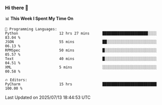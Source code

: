 ### Hi there 👋

<!--
**asdf12303116/asdf12303116** is a ✨ _special_ ✨ repository because its `README.md` (this file) appears on your GitHub profile.

Here are some ideas to get you started:

- 🔭 I’m currently working on ...
- 🌱 I’m currently learning ...
- 👯 I’m looking to collaborate on ...
- 🤔 I’m looking for help with ...
- 💬 Ask me about ...
- 📫 How to reach me: ...
- 😄 Pronouns: ...
- ⚡ Fun fact: ...
-->

<!--START_SECTION:waka-->
📊 **This Week I Spent My Time On** 

```text
💬 Programming Languages: 
Python                   12 hrs 27 mins      █████████████████████░░░░   83.04 % 
JSON                     55 mins             ██░░░░░░░░░░░░░░░░░░░░░░░   06.13 % 
RPMSpec                  50 mins             █░░░░░░░░░░░░░░░░░░░░░░░░   05.57 % 
Text                     40 mins             █░░░░░░░░░░░░░░░░░░░░░░░░   04.51 % 
XML                      5 mins              ░░░░░░░░░░░░░░░░░░░░░░░░░   00.58 % 

🔥 Editors: 
PyCharm                  15 hrs              █████████████████████████   100.00 % 
```


 Last Updated on 2025/07/13 18:44:53 UTC
<!--END_SECTION:waka-->
